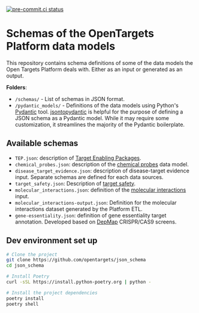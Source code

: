 [![pre-commit.ci status](https://results.pre-commit.ci/badge/github/opentargets/json_schema/master.svg)](https://results.pre-commit.ci/latest/github/opentargets/json_schema/master)

# Schemas of the OpenTargets Platform data models

This repository contains schema definitions of some of the data models the Open Targets Platform deals with. Either as an input or generated as an output.

**Folders**:

- `/schemas/` - List of schemas in JSON format.
- `/pydantic_models/` - Definitions of the data models using Python's [Pydantic](https://docs.pydantic.dev/) tool. [jsontopydantic](https://jsontopydantic.com/) is helpful for the purpose of defining a JSON schema as a Pydantic model. While it may require some customization, it streamlines the majority of the Pydantic boilerplate.

## Available schemas

- `TEP.json`: description of [Target Enabling Packages](https://platform-docs.opentargets.org/target/chemical-probes-and-teps#target-enabling-packages).
- `chemical_probes.json`: description of the [chemical probes](https://platform-docs.opentargets.org/target/chemical-probes-and-teps#chemical-probes) data model.
- `disease_target_evidence.json`: description of disease-target evidence input. Separate schemas are defined for each data sources.
- `target_safety.json`: Description of [target safety](https://platform-docs.opentargets.org/target/safety).
- `molecular_interactions.json`: definition of the [molecular interactions](https://platform-docs.opentargets.org/target/molecular-interactions) input.
- `molecular_interactions-output.json`: Definition for the molecular interactions dataset generated by the Platform ETL.
- `gene-essentiality.json`: definition of gene essentiality target annotation. Developed based on [DepMap](https://depmap.org/) CRISPR/CAS9 screens.

## Dev environment set up
```bash
# Clone the project
git clone https://github.com/opentargets/json_schema
cd json_schema

# Install Poetry
curl -sSL https://install.python-poetry.org | python -

# Install the project dependencies
poetry install
poetry shell
